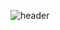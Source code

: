 <!-- 타이틀 부분 -->
<!-- Neon Arcade Style Header -->
<!-- Retro Arcade Style Banner -->
![header](https://capsule-render.vercel.app/api?type=rect&color=000000&height=150&section=header&text=%F0%9F%8E%AE%20Welcome%20to%2007augst%20Arcade%20Zone!&fontSize=40&fontColor=39FF14)
